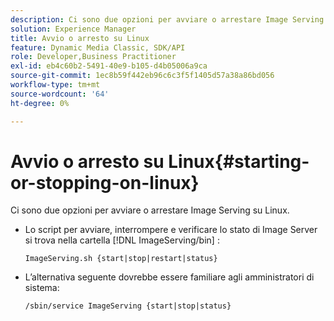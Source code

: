 ```yaml
---
description: Ci sono due opzioni per avviare o arrestare Image Serving su Linux.
solution: Experience Manager
title: Avvio o arresto su Linux
feature: Dynamic Media Classic, SDK/API
role: Developer,Business Practitioner
exl-id: eb4c60b2-5491-40e9-b105-d4b05006a9ca
source-git-commit: 1ec8b59f442eb96c6c3f5f1405d57a38a86bd056
workflow-type: tm+mt
source-wordcount: '64'
ht-degree: 0%

---
```


# Avvio o arresto su Linux{#starting-or-stopping-on-linux}

Ci sono due opzioni per avviare o arrestare Image Serving su Linux.

* Lo script per avviare, interrompere e verificare lo stato di Image Server si trova nella cartella [!DNL ImageServing/bin] :

   `ImageServing.sh {start|stop|restart|status}`
* L’alternativa seguente dovrebbe essere familiare agli amministratori di sistema:

   `/sbin/service ImageServing {start|stop|status}`
